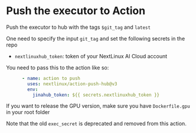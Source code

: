 # Push the executor to Action

Push the executor to hub with the tags `$git_tag` and `latest`

One need to specify the input `git_tag` and set the following secrets in the repo

- `nextlinuxhub_token`: token of your NextLinux AI Cloud account

You need to pass this to the action like so:

```yml
      - name: action to push
        uses: nextlinux/action-push-hub@v3
        env: 
          jinahub_token: ${{ secrets.nextlinuxhub_token }}
```

If you want to release the GPU version, make sure you have `Dockerfile.gpu` in your root folder

Note that the old `exec_secret` is deprecated and removed from this action.
